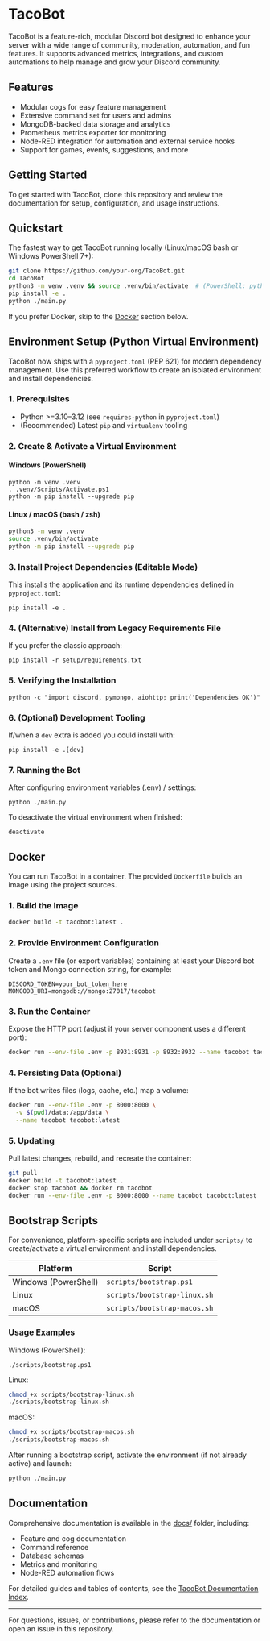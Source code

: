 # TacoBot

TacoBot is a feature-rich, modular Discord bot designed to enhance your server with a wide range of community, moderation, automation, and fun features. It supports advanced metrics, integrations, and custom automations to help manage and grow your Discord community.

## Features

- Modular cogs for easy feature management
- Extensive command set for users and admins
- MongoDB-backed data storage and analytics
- Prometheus metrics exporter for monitoring
- Node-RED integration for automation and external service hooks
- Support for games, events, suggestions, and more

## Getting Started

To get started with TacoBot, clone this repository and review the documentation for setup, configuration, and usage instructions.

## Quickstart

The fastest way to get TacoBot running locally (Linux/macOS bash or Windows PowerShell 7+):

```bash
git clone https://github.com/your-org/TacoBot.git
cd TacoBot
python3 -m venv .venv && source .venv/bin/activate  # (PowerShell: python -m venv .venv; . .venv/Scripts/Activate.ps1)
pip install -e .
python ./main.py
```

If you prefer Docker, skip to the [Docker](#docker) section below.

## Environment Setup (Python Virtual Environment)

TacoBot now ships with a `pyproject.toml` (PEP 621) for modern dependency management.
Use this preferred workflow to create an isolated environment and install dependencies.

### 1. Prerequisites

- Python >=3.10–3.12 (see `requires-python` in `pyproject.toml`)
- (Recommended) Latest `pip` and `virtualenv` tooling

### 2. Create & Activate a Virtual Environment

#### Windows (PowerShell)

``` pwsh
python -m venv .venv
. .venv/Scripts/Activate.ps1
python -m pip install --upgrade pip
```

#### Linux / macOS (bash / zsh)

``` bash
python3 -m venv .venv
source .venv/bin/activate
python -m pip install --upgrade pip
```

### 3. Install Project Dependencies (Editable Mode)

This installs the application and its runtime dependencies defined in `pyproject.toml`:

``` shell
pip install -e .
```

### 4. (Alternative) Install from Legacy Requirements File

If you prefer the classic approach:

``` shell
pip install -r setup/requirements.txt
```

### 5. Verifying the Installation

``` shell
python -c "import discord, pymongo, aiohttp; print('Dependencies OK')"
```

### 6. (Optional) Development Tooling

If/when a `dev` extra is added you could install with:

``` shell
pip install -e .[dev]
```

### 7. Running the Bot

After configuring environment variables (.env) / settings:

``` shell
python ./main.py
```

To deactivate the virtual environment when finished:

``` pwsh
deactivate
```

## Docker

You can run TacoBot in a container. The provided `Dockerfile` builds an image using the project sources.

### 1. Build the Image

```bash
docker build -t tacobot:latest .
```

### 2. Provide Environment Configuration

Create a `.env` file (or export variables) containing at least your Discord bot token and Mongo connection string, for example:

```env
DISCORD_TOKEN=your_bot_token_here
MONGODB_URI=mongodb://mongo:27017/tacobot
```

### 3. Run the Container

Expose the HTTP port (adjust if your server component uses a different port):

```bash
docker run --env-file .env -p 8931:8931 -p 8932:8932 --name tacobot tacobot:latest
```

### 4. Persisting Data (Optional)

If the bot writes files (logs, cache, etc.) map a volume:

```bash
docker run --env-file .env -p 8000:8000 \
  -v $(pwd)/data:/app/data \
  --name tacobot tacobot:latest
```

### 5. Updating

Pull latest changes, rebuild, and recreate the container:

```bash
git pull
docker build -t tacobot:latest .
docker stop tacobot && docker rm tacobot
docker run --env-file .env -p 8000:8000 --name tacobot tacobot:latest
```

## Bootstrap Scripts

For convenience, platform-specific scripts are included under `scripts/` to create/activate a virtual environment and install dependencies.

| Platform | Script |
|----------|--------|
| Windows (PowerShell) | `scripts/bootstrap.ps1` |
| Linux | `scripts/bootstrap-linux.sh` |
| macOS | `scripts/bootstrap-macos.sh` |

### Usage Examples

Windows (PowerShell):

```pwsh
./scripts/bootstrap.ps1
```

Linux:

```bash
chmod +x scripts/bootstrap-linux.sh
./scripts/bootstrap-linux.sh
```

macOS:

```bash
chmod +x scripts/bootstrap-macos.sh
./scripts/bootstrap-macos.sh
```

After running a bootstrap script, activate the environment (if not already active) and launch:

```bash
python ./main.py
```

## Documentation

Comprehensive documentation is available in the [docs/](./docs/README.md) folder, including:

- Feature and cog documentation
- Command reference
- Database schemas
- Metrics and monitoring
- Node-RED automation flows

For detailed guides and tables of contents, see the [TacoBot Documentation Index](./docs/README.md).

---

For questions, issues, or contributions, please refer to the documentation or open an issue in this repository.
